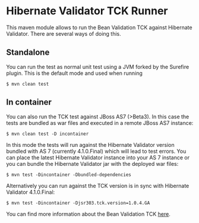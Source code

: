 # Hibernate Validator TCK Runner

This maven module allows to run the Bean Validation TCK against Hibernate Validator.
There are several ways of doing this.

## Standalone

You can run the test as normal unit test using a JVM forked by the Surefire plugin. This is the default mode and
used when running

    $ mvn clean test

## In container

You can also run the TCK test against JBoss AS7 (>Beta3). In this case the tests are bundled as war files and executed
in a remote JBoss AS7 instance:

    $ mvn clean test -D incontainer

In this mode the tests will run against the Hibernate Validator version bundled with AS 7 (currently 4.1.0.Final) which
will lead to test errors. You can place the latest Hibernate Validator instance into your AS 7 instance or you can
bundle the Hibernate Validator jar with the deployed war files:

    $ mvn test -Dincontainer -Dbundled-dependencies

Alternatively you can run against the TCK version is in sync with Hibernate Validator 4.1.0.Final:

    $ mvn test -Dincontainer -Djsr303.tck.version=1.0.4.GA

You can find more information about the Bean Validation TCK [here](http://docs.jboss.org/hibernate/stable/beanvalidation/tck/reference/html_single/).
